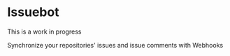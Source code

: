 # Issuebot

This is a work in progress

Synchronize your repositories' issues and issue comments with Webhooks
